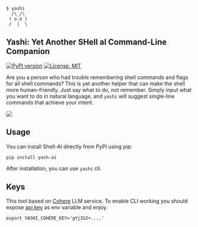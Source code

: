```shell
$ yashi
  /\_/\
 ( o.o )
 /  |  \
```

## Yashi: Yet Another SHell aI Command-Line Companion

[![PyPI version](https://badge.fury.io/py/yash-ai.svg)](https://pypi.org/project/yash-ai/)
[![License: MIT](https://img.shields.io/badge/License-MIT-yellow.svg)](https://opensource.org/licenses/MIT)

Are you a person who had trouble remembering shell commands and flags for all shell commands? This is yet another helper that 
can make the shell more human-friendly. Just say what to do, not remember. Simply input what you want to do in natural language, and `yashi` will suggest single-line commands that achieve your intent.


![](https://raw.githubusercontent.com/bsnisar/yashi/main/assets/ezgif.example.gif)

## Usage
You can install Shell-AI directly from PyPI using pip:
```
pip install yash-ai
```

After installation, you can use `yashi` cli.

## Keys

This tool based on [Cohere](https://cohere.com/) LLM service. To enable CLI working you should expose [api key](https://dashboard.cohere.com/api-keys) as env variable and enjoy.
```
export YASHI_COHERE_KEY='gYjIU2+....'
```
 
